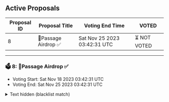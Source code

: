 ## Active Proposals

| Proposal ID | Proposal Title | Voting End Time | VOTED |
|-------------|----------------|-----------------|-------|
| 8 | 💎Passage Airdrop ✅ | Sat Nov 25 2023 03:42:31 UTC | ⏳ NOT VOTED |

---

### 🗳 8: 💎Passage Airdrop ✅
- Voting Start: Sat Nov 18 2023 03:42:31 UTC
- Voting End: Sat Nov 25 2023 03:42:31 UTC

<details>
<summary>Text hidden (blacklist match)</summary>
 
</details>
